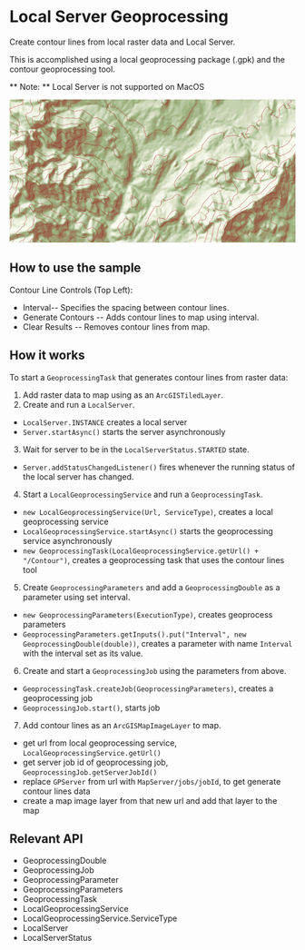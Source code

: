 # Local Server Geoprocessing

Create contour lines from local raster data and Local Server.
 
This is accomplished using a local geoprocessing package (.gpk) and the contour geoprocessing tool.

**   Note: **   Local Server is not supported on MacOS

![](LocalServerGeoprocessing.png)

## How to use the sample

Contour Line Controls (Top Left):
*   Interval-- Specifies the spacing between contour lines.
*   Generate Contours --  Adds contour lines to map using interval.
*   Clear Results --  Removes contour lines from map.
  
## How it works

To start a `GeoprocessingTask` that generates contour lines from raster data:


1. Add raster data to map using as an `ArcGISTiledLayer`.
2. Create and run a `LocalServer`.
  
*   `LocalServer.INSTANCE` creates a local server
*   `Server.startAsync()` starts the server asynchronously
3. Wait for server to be in the `LocalServerStatus.STARTED` state.
  
*   `Server.addStatusChangedListener()` fires whenever the running status of the local server has changed.
4. Start a `LocalGeoprocessingService` and run a `GeoprocessingTask`.
  
*   `new LocalGeoprocessingService(Url, ServiceType)`, creates a local geoprocessing service
*   `LocalGeoprocessingService.startAsync()` starts the geoprocessing service asynchronously
*   `new GeoprocessingTask(LocalGeoprocessingService.getUrl() + "/Contour")`, creates a geoprocessing task that uses the contour lines tool
5. Create `GeoprocessingParameters` and add a `GeoprocessingDouble` as a parameter using set interval.
  
*   `new GeoprocessingParameters(ExecutionType)`, creates geoprocess parameters
*   `GeoprocessingParameters.getInputs().put("Interval", new GeoprocessingDouble(double))`, creates a parameter with name `Interval` with the interval set as its value.
6. Create and start a `GeoprocessingJob` using the parameters from above.
  
*   `GeoprocessingTask.createJob(GeoprocessingParameters)`, creates a geoprocessing job
*   `GeoprocessingJob.start()`, starts job
7. Add contour lines as an `ArcGISMapImageLayer` to map.
  
*   get url from local geoprocessing service, `LocalGeoprocessingService.getUrl()`
*   get server job id of geoprocessing job, `GeoprocessingJob.getServerJobId()`
*   replace `GPServer` from url with `MapServer/jobs/jobId`, to get generate contour lines data
*   create a map image layer from that new url and add that layer to the map


## Relevant API


*   GeoprocessingDouble
*   GeoprocessingJob
*   GeoprocessingParameter
*   GeoprocessingParameters
*   GeoprocessingTask
*   LocalGeoprocessingService
*   LocalGeoprocessingService.ServiceType
*   LocalServer
*   LocalServerStatus

